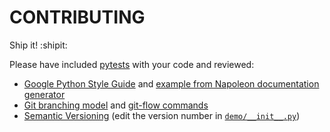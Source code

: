 # CONTRIBUTING

Ship it! :shipit:

Please have included [pytests](http://pytest.org/latest/) with your code and reviewed:
* [Google Python Style Guide](https://google.github.io/styleguide/pyguide.html) and [example from Napoleon documentation generator](http://sphinxcontrib-napoleon.readthedocs.io/en/latest/example_google.html)
* [Git branching model](http://nvie.com/posts/a-successful-git-branching-model/) and [git-flow commands](https://github.com/nvie/gitflow/wiki/Command-Line-Arguments)
* [Semantic Versioning](http://semver.org) (edit the version number in [`demo/__init__.py`](demo/__init__.py))
